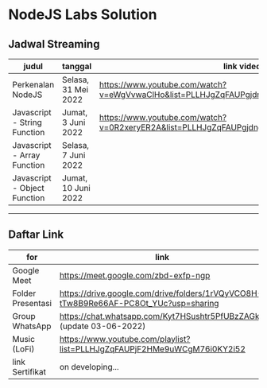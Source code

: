 # NodeJS Labs Solution

## Jadwal Streaming

| judul                        | tanggal             | link video                                                                                  |
| ---------------------------- | ------------------- | ------------------------------------------------------------------------------------------- |
| Perkenalan NodeJS            | Selasa, 31 Mei 2022 | https://www.youtube.com/watch?v=eWgVvwaClHo&list=PLLHJgZqFAUPgjdngVmGqqiVJG3EuIx1wZ&index=2 |
| Javascript - String Function | Jumat, 3 Juni 2022  | https://www.youtube.com/watch?v=0R2xeryER2A&list=PLLHJgZqFAUPgjdngVmGqqiVJG3EuIx1wZ&index=3 |
| Javascript - Array Function  | Selasa, 7 Juni 2022 |                                                                                             |
| Javascript - Object Function | Jumat, 10 Juni 2022 |                                                                                             |

---

## Daftar Link

| for               | link                                                                                 |
| ----------------- | ------------------------------------------------------------------------------------ |
| Google Meet       | https://meet.google.com/zbd-exfp-ngp                                                 |
| Folder Presentasi | https://drive.google.com/drive/folders/1rVQyVCO8H-tTw8B9Re66AF-PC8Ot_YUc?usp=sharing |
| Group WhatsApp    | https://chat.whatsapp.com/Kyt7HSushtr5PfUBzZAGkX (update 03-06-2022)                 |
| Music (LoFi)      | https://www.youtube.com/playlist?list=PLLHJgZqFAUPjF2HMe9uWCgM76i0KY2i52             |
| link Sertifikat   | on developing...                                                                     |
